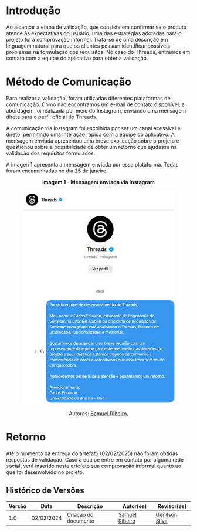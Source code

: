 # Introdução

Ao alcançar a etapa de validação, que consiste em confirmar se o produto atende às expectativas do usuário, uma das estratégias adotadas para o projeto foi a comprovação informal. Trata-se de uma descrição em linguagem natural para que os clientes possam identificar possíveis problemas na formulação dos requisitos. No caso do Threads, entramos em contato com a equipe do aplicativo para obter a validação.

# Método de Comunicação

Para realizar a validação, foram utilizadas diferentes plataformas de comunicação. Como não encontramos um e-mail de contato disponível, a abordagem foi realizada por meio do Instagram, enviando uma mensagem direta para o perfil oficial do Threads.

A comunicação via Instagram foi escolhida por ser um canal acessível e direto, permitindo uma interação rápida com a equipe do aplicativo. A mensagem enviada apresentou uma breve explicação sobre o projeto e questionou sobre a possibilidade de obter um retorno que ajudasse na validação dos requisitos formulados.

A imagen 1  apresenta a mensagem enviada por essa plataforma. Todas foram encaminhadas no dia 25 de janeiro.

<div style="text-align: center;">
    <p><strong>imagem 1 - Mensagem enviada via Instagram </strong></p>
  </div>
  
<center>

![](./imagens/instagram.png)

</center>

<p style="text-align: center; font-size: 14px;">
    Autores: <a href="https://github.com/SamuelRicosta" target="_blank">Samuel Ribeiro.</a>
</p>


# Retorno

Até o momento da entrega do artefato (02/02/2025) não foram obtidas respostas de validação. Caso a equipe entre em contato por alguma rede social, será inserido neste artefato sua comprovação informal quanto ao que foi desenvolvido no projeto.


## Histórico de Versões

| **Versão** | **Data**   | **Descrição**              | **Autor(es)**                                      | **Revisor(es)**                                    |
| ---------- | ---------- | -------------------------- | -------------------------------------------------- | -------------------------------------------------- |
| 1.0        | 02/02/2024 | Criação do documento       | [Samuel Ribeiro](https://github.com/SamuelRicosta) | [Genilson Silva](https://github.com/GenilsonJrs)   |